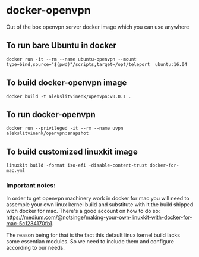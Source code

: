 # docker-openvpn
Out of the box openvpn server docker image which you can use anywhere

## To run bare Ubuntu in docker
`docker run -it --rm --name ubuntu-openvpn --mount type=bind,source="$(pwd)"/scripts,target=/opt/teleport  ubuntu:16.04`

## To build docker-openvpn image
`docker build -t alekslitvinenk/openvpn:v0.0.1 .`

## To run docker-openvpn
`docker run --privileged -it --rm --name uvpn alekslitvinenk/openvpn:snapshot`

## To build customized linuxkit image
`linuxkit build -format iso-efi -disable-content-trust docker-for-mac.yml`

### Important notes:
In order to get openvpn machinery work in docker for mac you will need to assemple your own linux kernel build and substitute with it the build shipped wich docker for mac. There's a good account on how to do so:
https://medium.com/@notsinge/making-your-own-linuxkit-with-docker-for-mac-5c1234170fb1.

The reason being for that is the fact this default linux kernel build lacks some essentian modules. So we need to include them and configure according to our needs.